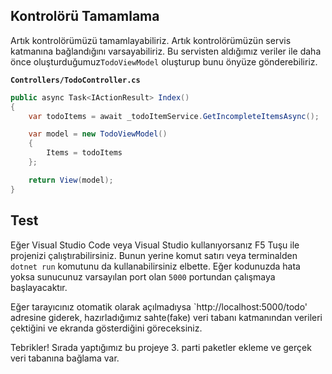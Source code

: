 ## Kontrolörü Tamamlama

Artık kontrolörümüzü tamamlayabiliriz. Artık kontrolörümüzün servis katmanına bağlandığını varsayabiliriz. Bu servisten aldığımız veriler ile daha önce oluşturduğumuz`TodoViewModel` oluşturup bunu önyüze gönderebiliriz.


**`Controllers/TodoController.cs`**

```csharp
public async Task<IActionResult> Index()
{
    var todoItems = await _todoItemService.GetIncompleteItemsAsync();

    var model = new TodoViewModel()
    {
        Items = todoItems
    };

    return View(model);
}
```

## Test 
Eğer Visual Studio Code veya Visual Studio kullanıyorsanız F5 Tuşu ile projenizi çalıştırabilirsiniz. Bunun yerine komut satırı veya terminalden `dotnet run` komutunu da kullanabilirsiniz elbette. Eğer kodunuzda hata yoksa sunucunuz varsayılan port olan `5000` portundan çalışmaya başlayacaktır.

Eğer tarayıcınız otomatik olarak açılmadıysa `http://localhost:5000/todo' adresine giderek, hazırladığımız sahte(fake) veri tabanı katmanından verileri çektiğini ve ekranda gösterdiğini göreceksiniz.
 
 Tebrikler! Sırada yaptığımız bu projeye 3. parti paketler ekleme ve gerçek veri tabanına bağlama var.

